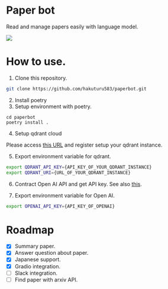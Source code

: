 # Paper bot

Read and manage papers easily with language model.

[![](https://img.youtube.com/vi/4N1_B57tRiI/0.jpg)](https://www.youtube.com/watch?v=4N1_B57tRiI)

# How to use.
1. Clone this repository.

```bash
git clone https://github.com/hakuturu583/paperbot.git
```

2. Install poetry
3. Setup environment with poetry.

```
cd paperbot
poetry install .
```
4. Setup qdrant cloud

Please access [this URL](https://qdrant.tech/) and register setup your qdrant instance.

5. Export environment variable for qdrant.

```bash
export QDRANT_API_KEY={API_KEY_OF_YOUR_QDRANT_INSTANCE}
export QDRANT_URI={URL_OF_YOUR_QDRANT_INSTANCE}
```

6. Contract Open AI API and get API key.
See also [this](https://book.st-hakky.com/docs/open-ai-create-api-key/).

7. Export environment variable for Open AI.

```bash
export OPENAI_API_KEY={API_KEY_OF_OPENAI}
```

# Roadmap
- [x] Summary paper.  
- [x] Answer question about paper.  
- [x] Japanese support.  
- [x] Gradio integration.  
- [ ] Slack integration.  
- [ ] Find paper with arxiv API.  
